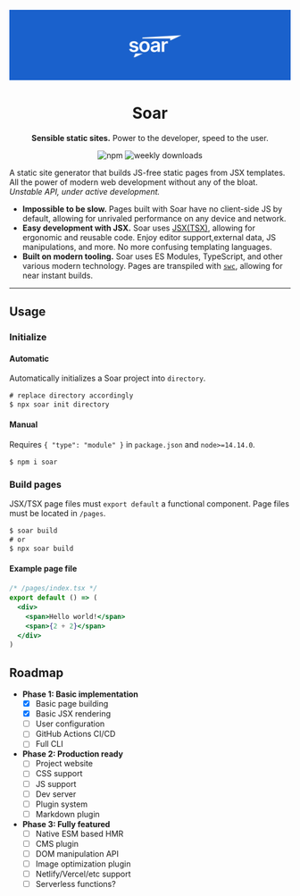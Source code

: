 <div align="center">

![soar](https://github.com/soarjs/soar/raw/main/banner.png)

# Soar

**Sensible static sites.** Power to the developer, speed to the user.

![npm](https://img.shields.io/npm/v/soar) ![weekly downloads](https://img.shields.io/npm/dw/soar)

</div>

A static site generator that builds JS-free static pages from JSX templates. All the power of modern web development without any of the bloat. _Unstable API, under active development._

- **Impossible to be slow.** Pages built with Soar have no client-side JS by default, allowing for unrivaled performance on any device and network.
- **Easy development with JSX.** Soar uses [JSX(TSX)](https://facebook.github.io/jsx/), allowing for ergonomic and reusable code. Enjoy editor support,external data, JS manipulations, and more. No more confusing templating languages.
- **Built on modern tooling.** Soar uses ES Modules, TypeScript, and other various modern technology. Pages are transpiled with [`swc`](https://github.com/swc-project/swc), allowing for near instant builds.

---

## Usage

### Initialize

#### Automatic

Automatically initializes a Soar project into `directory`.

```shell
# replace directory accordingly
$ npx soar init directory
```

#### Manual

Requires `{ "type": "module" }` in `package.json` and `node>=14.14.0`.

```shell
$ npm i soar
```

### Build pages

JSX/TSX page files must `export default` a functional component. Page files must be located in `/pages`.

```shell
$ soar build
# or
$ npx soar build
```

#### Example page file

```jsx
/* /pages/index.tsx */
export default () => (
  <div>
    <span>Hello world!</span>
    <span>{2 + 2}</span>
  </div>
)
```

## Roadmap

- **Phase 1: Basic implementation**
  - [x] Basic page building
  - [x] Basic JSX rendering
  - [ ] User configuration
  - [ ] GitHub Actions CI/CD
  - [ ] Full CLI
- **Phase 2: Production ready**
  - [ ] Project website
  - [ ] CSS support
  - [ ] JS support
  - [ ] Dev server
  - [ ] Plugin system
  - [ ] Markdown plugin
- **Phase 3: Fully featured**
  - [ ] Native ESM based HMR
  - [ ] CMS plugin
  - [ ] DOM manipulation API
  - [ ] Image optimization plugin
  - [ ] Netlify/Vercel/etc support
  - [ ] Serverless functions?
